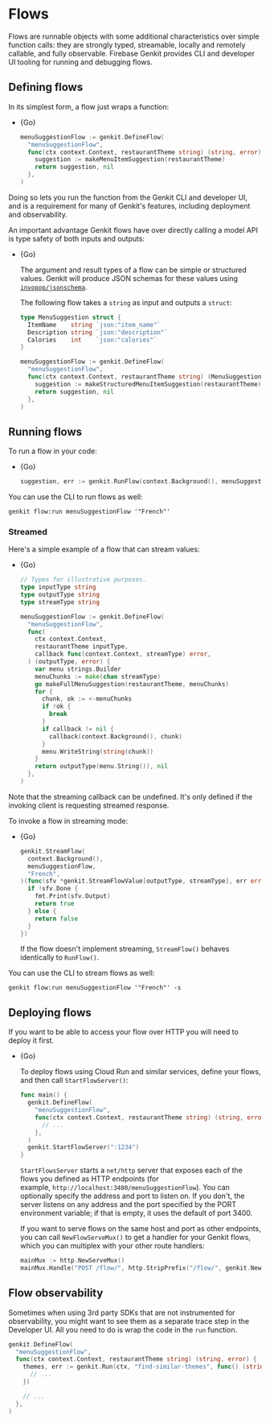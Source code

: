 # Flows

Flows are runnable objects with some additional characteristics over simple
function calls: they are strongly typed, streamable, locally and remotely
callable, and fully observable.
Firebase Genkit provides CLI and developer UI tooling for running and debugging flows.

## Defining flows

In its simplest form, a flow just wraps a function:

- {Go}

  ```go
  menuSuggestionFlow := genkit.DefineFlow(
    "menuSuggestionFlow",
    func(ctx context.Context, restaurantTheme string) (string, error) {
      suggestion := makeMenuItemSuggestion(restaurantTheme)
      return suggestion, nil
    },
  )
  ```

Doing so lets you run the function from the Genkit CLI and developer UI, and is
a requirement for many of Genkit's features, including deployment and
observability.

An important advantage Genkit flows have over directly calling a model API is
type safety of both inputs and outputs:

- {Go}

  The argument and result types of a flow can be simple or structured values.
  Genkit will produce JSON schemas for these values using
  [`invopop/jsonschema`](https://pkg.go.dev/github.com/invopop/jsonschema).

  The following flow takes a `string` as input and outputs a `struct`:

  ```go
  type MenuSuggestion struct {
    ItemName    string `json:"item_name"`
    Description string `json:"description"`
    Calories    int    `json:"calories"`
  }
  ```

  ```go
  menuSuggestionFlow := genkit.DefineFlow(
    "menuSuggestionFlow",
    func(ctx context.Context, restaurantTheme string) (MenuSuggestion, error) {
      suggestion := makeStructuredMenuItemSuggestion(restaurantTheme)
      return suggestion, nil
    },
  )
  ```

## Running flows

To run a flow in your code:

- {Go}

  ```go
  suggestion, err := genkit.RunFlow(context.Background(), menuSuggestionFlow, "French")
  ```

You can use the CLI to run flows as well:

```posix-terminal
genkit flow:run menuSuggestionFlow '"French"'
```

### Streamed

Here's a simple example of a flow that can stream values:

- {Go}

  ```go
  // Types for illustrative purposes.
  type inputType string
  type outputType string
  type streamType string

  menuSuggestionFlow := genkit.DefineFlow(
    "menuSuggestionFlow",
    func(
      ctx context.Context,
      restaurantTheme inputType,
      callback func(context.Context, streamType) error,
    ) (outputType, error) {
      var menu strings.Builder
      menuChunks := make(chan streamType)
      go makeFullMenuSuggestion(restaurantTheme, menuChunks)
      for {
        chunk, ok := <-menuChunks
        if !ok {
          break
        }
        if callback != nil {
          callback(context.Background(), chunk)
        }
        menu.WriteString(string(chunk))
      }
      return outputType(menu.String()), nil
    },
  )
  ```

Note that the streaming callback can be undefined. It's only defined if the
invoking client is requesting streamed response.

To invoke a flow in streaming mode:

- {Go}

  ```go
  genkit.StreamFlow(
    context.Background(),
    menuSuggestionFlow,
    "French",
  )(func(sfv *genkit.StreamFlowValue[outputType, streamType], err error) bool {
    if !sfv.Done {
      fmt.Print(sfv.Output)
      return true
    } else {
      return false
    }
  })
  ```

  If the flow doesn't implement streaming, `StreamFlow()` behaves identically to
  `RunFlow()`.

You can use the CLI to stream flows as well:

```posix-terminal
genkit flow:run menuSuggestionFlow '"French"' -s
```

## Deploying flows

If you want to be able to access your flow over HTTP you will need to deploy it
first.

- {Go}

  To deploy flows using Cloud Run and similar services, define your flows, and
  then call `StartFlowServer()`:

  ```go
  func main() {
    genkit.DefineFlow(
      "menuSuggestionFlow",
      func(ctx context.Context, restaurantTheme string) (string, error) {
        // ...
      },
    )
    genkit.StartFlowServer(":1234")
  }
  ```

  `StartFlowsServer` starts a `net/http` server that exposes each of the flows
  you defined as HTTP endpoints
  (for example, `http://localhost:3400/menuSuggestionFlow`).
  You can optionally specify the address and port to listen on. If you don't,
  the server listens on any address and the port specified by the PORT
  environment variable; if that is empty, it uses the default of port 3400.

  If you want to serve flows on the same host and port as other endpoints, you
  can call `NewFlowServeMux()` to get a handler for your Genkit flows, which you
  can multiplex with your other route handlers:

  ```go
  mainMux := http.NewServeMux()
  mainMux.Handle("POST /flow/", http.StripPrefix("/flow/", genkit.NewFlowServeMux()))
  ```

## Flow observability

Sometimes when using 3rd party SDKs that are not instrumented for observability,
you might want to see them as a separate trace step in the Developer UI. All you
need to do is wrap the code in the `run` function.

```go
genkit.DefineFlow(
  "menuSuggestionFlow",
  func(ctx context.Context, restaurantTheme string) (string, error) {
    themes, err := genkit.Run(ctx, "find-similar-themes", func() (string, error) {
      // ...
    })

    // ...
  },
)
```
